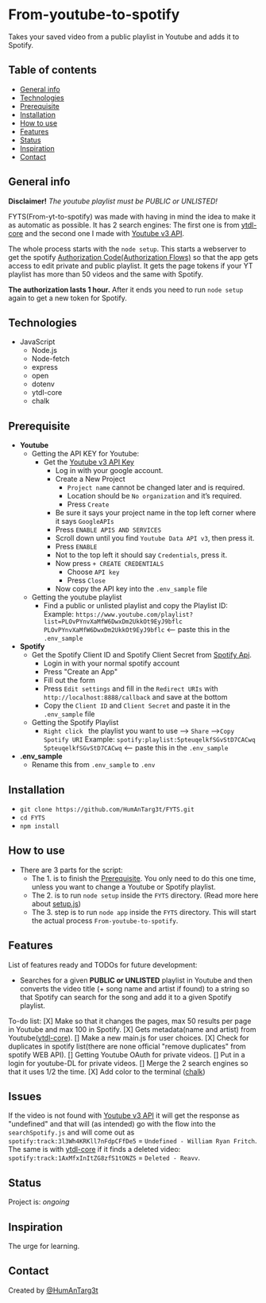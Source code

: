 # From-youtube-to-spotify
 Takes your saved video from a public playlist in Youtube and adds it to Spotify.
 
## Table of contents
* [General info](#general-info)
* [Technologies](#technologies)
* [Prerequisite](#Prerequisite)
* [Installation](#Installation)
* [How to use](#How-to-use)
* [Features](#features)
* [Status](#status)
* [Inspiration](#inspiration)
* [Contact](#contact)
 
## General info
**Disclaimer!** _The youtube playlist must be PUBLIC or UNLISTED!_
 
FYTS(From-yt-to-spotify) was made with having in mind the idea to make it as automatic as possible.
It has 2 search engines:
The first one is from [ytdl-core](https://github.com/fent/node-ytdl-core) and the second one I made with [Youtube v3 API](https://developers.google.com/youtube/v3).
 
The whole process starts with the `node setup`. This starts a webserver to get
the spotify [Authorization Code(Authorization Flows)](https://developer.spotify.com/documentation/general/guides/authorization-guide/) so that the app gets access to edit private and public playlist. 
It gets the page tokens if your YT playlist has more than 50 videos and the same with Spotify.
 
**The authorization lasts 1 hour.** After it ends you need to run `node setup` again to get a new token for Spotify.
 
## Technologies
* JavaScript 
     * Node.js
     * Node-fetch
     * express
     * open
     * dotenv
     * ytdl-core
     * chalk
 
## Prerequisite
* **Youtube**
     * Getting the API KEY for Youtube:
          * Get the [Youtube v3 API Key](https://console.developers.google.com/)
               * Log in with your google account.
               * Create a New Project
                    * `Project name` cannot be changed later and is required.
                    * Location should be `No organization` and it’s required.
                    * Press `Create`
               * Be sure it says your project name in the top left corner where it says `GoogleAPIs`
               * Press `ENABLE APIS AND SERVICES`
               * Scroll down until you find `Youtube Data API v3`, then press it.
               * Press `ENABLE`
               * Not to the top left it should say `Credentials`, press it.
               * Now press `+ CREATE CREDENTIALS`
                    * Choose `API key`
                    * Press `Close`
               * Now copy the API key into the `.env_sample` file
     * Getting the youtube playlist
          * Find a public or unlisted playlist and copy the Playlist ID:
          Example:
          `https://www.youtube.com/playlist?list=PLOvPYnvXaMfW6DwxDm2UkkOt9EyJ9bflc`
          `PLOvPYnvXaMfW6DwxDm2UkkOt9EyJ9bflc` <-- paste this in the `.env_sample`
* **Spotify**
     * Get the Spotify Client ID and Spotify Client Secret from [Spotify Api](https://developer.spotify.com/dashboard/).
          * Login in with your normal spotify account
          * Press "Create an App"
          * Fill out the form
          * Press `Edit settings` and fill in the `Redirect URIs` with `http://localhost:8888/callback` and save at the bottom
          * Copy the `Client ID` and `Client Secret` and paste it in the `.env_sample` file
     * Getting the Spotify Playlist
          * `Right click ` the playlist you want to use --> `Share` -->`Copy Spotify URI` 
          Example:
          `spotify:playlist:5pteuqelkfSGvStD7CACwq`
          `5pteuqelkfSGvStD7CACwq` <-- paste this in the `.env_sample`
* **.env_sample**
     * Rename this from `.env_sample` to `.env`
 
## Installation
* `git clone https://github.com/HumAnTarg3t/FYTS.git`
* `cd FYTS`
* `npm install`
 
## How to use
* There are 3 parts for the script:
     * The 1. is to finish the [Prerequisite](#Prerequisite). You only need to do this one time, unless you want to change a Youtube or Spotify playlist.
     * The 2. is to run `node setup` inside the `FYTS` directory. (Read more here about [setup.js](#general-info))
     * The 3. step is to run `node app` inside the `FYTS` directory. This will start the actual process `From-youtube-to-spotify`.
 
## Features
List of features ready and TODOs for future development:
* Searches for a given **PUBLIC or UNLISTED** playlist in Youtube and then converts the video title (+ song name and artist if found) to a string so that Spotify can search for the song and add it to a given Spotify playlist.
 
To-do list:
[X] Make so that it changes the pages, max 50 results per page in Youtube and max 100
in Spotify.
[X] Gets metadata(name and artist) from Youtube([ytdl-core](https://github.com/fent/node-ytdl-core)). 
[] Make a new main.js for user choices.
[X] Check for duplicates in spotify list(there are none official "remove duplicates" from spotify WEB API).
[] Getting Youtube OAuth for private videos.
[] Put in a login for youtube-DL for private videos.
[] Merge the 2 search engines so that it uses 1/2 the time.
[X] Add color to the terminal ([chalk](https://github.com/chalk/chalk))
 
## Issues
If the video is not found with [Youtube v3 API](https://developers.google.com/youtube/v3) it will get the response as "undefined" and that will (as intended) go with the flow into the `searchSpotify.js` and will come out as `spotify:track:3l3Wh4KRKll7nFdpCFfDe5` = `Undefined - William Ryan Fritch`.
The same is with [ytdl-core](https://github.com/fent/node-ytdl-core) if it finds a deleted video: `spotify:track:1AxMfxInItZG8zfS1tONZS` = `Deleted - Reavv`.
 
 
## Status
Project is: _ongoing_
 
## Inspiration
The urge for learning.
 
## Contact
Created by [@HumAnTarg3t](https://github.com/HumAnTarg3t)
 
 

